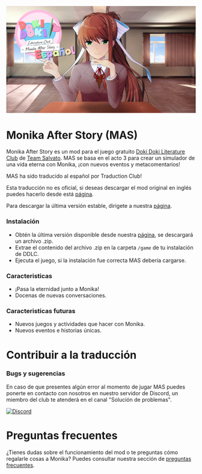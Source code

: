 ![Monika After Story](https://github.com/DEV-MA/MAS_ES/blob/main/MAS.png)
# Monika After Story (MAS)
Monika After Story es un mod para el juego gratuito [Doki Doki Literature Club](https://www.ddlc.moe) de [Team Salvato](http://teamsalvato.com). MAS se basa en el acto 3 para crear un simulador de una vida eterna con Monika, ¡con nuevos eventos y metacomentarios!

MAS ha sido traducido al español por Traduction Club!

Esta traducción no es oficial, si deseas descargar el mod original en inglés puedes hacerlo desde está [página](http://www.monikaafterstory.com/releases.html).

Para descargar la última versión estable, dirigete a nuestra [página](https://papuweb.wixsite.com/monikaafterstoryesp/descargas).

### Instalación

* Obtén la última versión disponible desde nuestra [página](https://papuweb.wixsite.com/monikaafterstoryesp/descargas), se descargará un archivo .zip.
* Extrae el contenido del archivo .zip en la carpeta `/game` de tu instalación de DDLC.
* Ejecuta el juego, si la instalación fue correcta MAS debería cargarse.

### Caracteristicas

* ¡Pasa la eternidad junto a Monika!
* Docenas de nuevas conversaciones.

### Caracteristicas futuras

* Nuevos juegos y actividades que hacer con Monika.
* Nuevos eventos e historias únicas.

# Contribuir a la traducción

### Bugs y sugerencias
En caso de que presentes algún error al momento de jugar MAS puedes ponerte en contacto con nosotros en nuestro servidor de Discord, un miembro del club te atenderá en el canal "Solución de problemas".

[![Discord](https://discord.com/api/guilds/856018133264498718/widget.png?style=banner1)](https://discord.gg/vBzKDscWqT)

# Preguntas frecuentes
¿Tienes dudas sobre el funcionamiento del mod o te preguntas cómo regalarle cosas a Monika? Puedes consultar nuestra sección de [preguntas frecuentes]().
